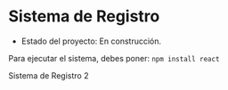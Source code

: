 <h1> Sistema de Registro </h1>

- Estado del proyecto: En construcción.

Para ejecutar el sistema, debes poner:
 ````npm install react ````

Sistema de Registro 2
